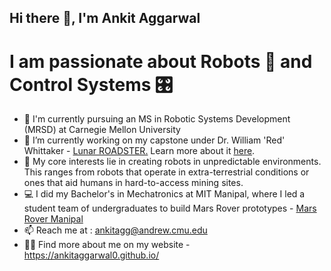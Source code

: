 ## Hi there 👋, I'm Ankit Aggarwal
# I am passionate about Robots 🤖 and Control Systems 🎛️

- 🌱 I'm currently pursuing an MS in Robotic Systems Development (MRSD) at Carnegie Mellon University
- 🔭 I’m currently working on my capstone under Dr. William 'Red' Whittaker - <a href ="https://github.com/Lunar-ROADSTER"> Lunar ROADSTER.</a>  Learn more about it <a href="https://mrsdprojects.ri.cmu.edu/2025teami/"> here</a>.
- 🦾 My core interests lie in creating robots in unpredictable environments. This ranges from robots that operate in extra-terrestrial conditions or ones that aid humans in hard-to-access mining sites. 
- 💻 I did my Bachelor's in Mechatronics at MIT Manipal, where I led a student team of undergraduates to build Mars Rover prototypes - <a href = "https://ankitaggarwal0.github.io/projects/3_project/"> Mars Rover Manipal </a>
- 📫 Reach me at : ankitagg@andrew.cmu.edu
- 👨‍💻 Find more about me on my website - https://ankitaggarwal0.github.io/


<!--[![Top Langs](https://github-readme-stats.vercel.app/api/top-langs/?username=AnkitAggarwal0)](https://github.com/anuraghazra/github-readme-stats)
<!--[![Ankit's GitHub stats](https://github-readme-stats.vercel.app/api?username=AnkitAggarwal0)](https://github.com/anuraghazra/github-readme-stats)

<!--
**AnkitAggarwal0/AnkitAggarwal0** is a ✨ _special_ ✨ repository because its `README.md` (this file) appears on your GitHub profile.

Here are some ideas to get you started:

- 🔭 I’m currently working on ...
- 🌱 I’m currently learning ...
- 👯 I’m looking to collaborate on ...
- 🤔 I’m looking for help with ...
- 💬 Ask me about ...
- 📫 How to reach me: ...
- 😄 Pronouns: ...
- ⚡ Fun fact: ...
-->
